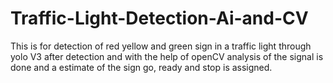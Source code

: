 # Traffic-Light-Detection-Ai-and-CV

This is for detection of red yellow and green sign in a traffic light through yolo V3
after detection and with the help of openCV analysis of the signal is done 
and a estimate of the sign go, ready and stop is assigned.
